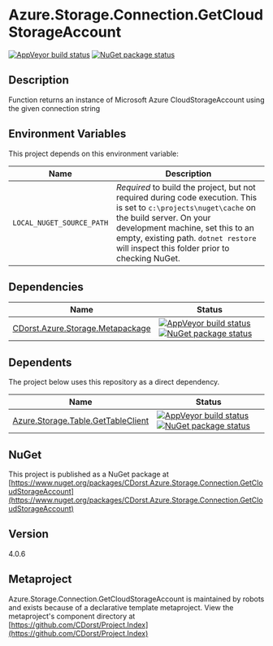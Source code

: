 # Azure.Storage.Connection.GetCloudStorageAccount

[![AppVeyor build status](https://img.shields.io/appveyor/ci/cdorst/azure-storage-connection-getcloudstorageaccount.svg?label=AppVeyor&style=for-the-badge)](https://ci.appveyor.com/project/cdorst/azure-storage-connection-getcloudstorageaccount)
[![NuGet package status](https://img.shields.io/nuget/v/CDorst.Azure.Storage.Connection.GetCloudStorageAccount.svg?label=NuGet&style=for-the-badge)](https://www.nuget.org/packages/CDorst.Azure.Storage.Connection.GetCloudStorageAccount)

## Description

Function returns an instance of Microsoft Azure CloudStorageAccount using the given connection string

## Environment Variables

This project depends on this environment variable:

Name | Description
---- | -----------
`LOCAL_NUGET_SOURCE_PATH` | *Required* to build the project, but not required during code execution. This is set to `c:\projects\nuget\cache` on the build server. On your development machine, set this to an empty, existing path. `dotnet restore` will inspect this folder prior to checking NuGet.

## Dependencies

Name | Status
---- | ------
[CDorst.Azure.Storage.Metapackage](https://github.com/CDorst/Azure.Storage.Metapackage) | [![AppVeyor build status](https://img.shields.io/appveyor/ci/cdorst/azure-storage-metapackage.svg?label=AppVeyor&style=flat-square)](https://ci.appveyor.com/project/cdorst/azure-storage-metapackage) [![NuGet package status](https://img.shields.io/nuget/v/CDorst.Azure.Storage.Metapackage.svg?label=NuGet&style=flat-square)](https://www.nuget.org/packages/CDorst.Azure.Storage.Metapackage)

## Dependents

The project below uses this repository as a direct dependency.

Name | Status
---- | ------
[Azure.Storage.Table.GetTableClient](https://github.com/CDorst./Azure.Storage.Table.GetTableClient) | [![AppVeyor build status](https://img.shields.io/appveyor/ci/cdorst./azure-storage-table-gettableclient.svg?label=AppVeyor&style=flat-square)](https://ci.appveyor.com/project/cdorst./azure-storage-table-gettableclient) [![NuGet package status](https://img.shields.io/nuget/v/CDorst..Azure.Storage.Table.GetTableClient.svg?label=NuGet&style=flat-square)](https://www.nuget.org/packages/CDorst..Azure.Storage.Table.GetTableClient)

## NuGet


This project is published as a NuGet package at [https://www.nuget.org/packages/CDorst.Azure.Storage.Connection.GetCloudStorageAccount](https://www.nuget.org/packages/CDorst.Azure.Storage.Connection.GetCloudStorageAccount)

## Version

4.0.6

## Metaproject

Azure.Storage.Connection.GetCloudStorageAccount is maintained by robots and exists because of a declarative template metaproject. View the metaproject's component directory at [https://github.com/CDorst/Project.Index](https://github.com/CDorst/Project.Index)

